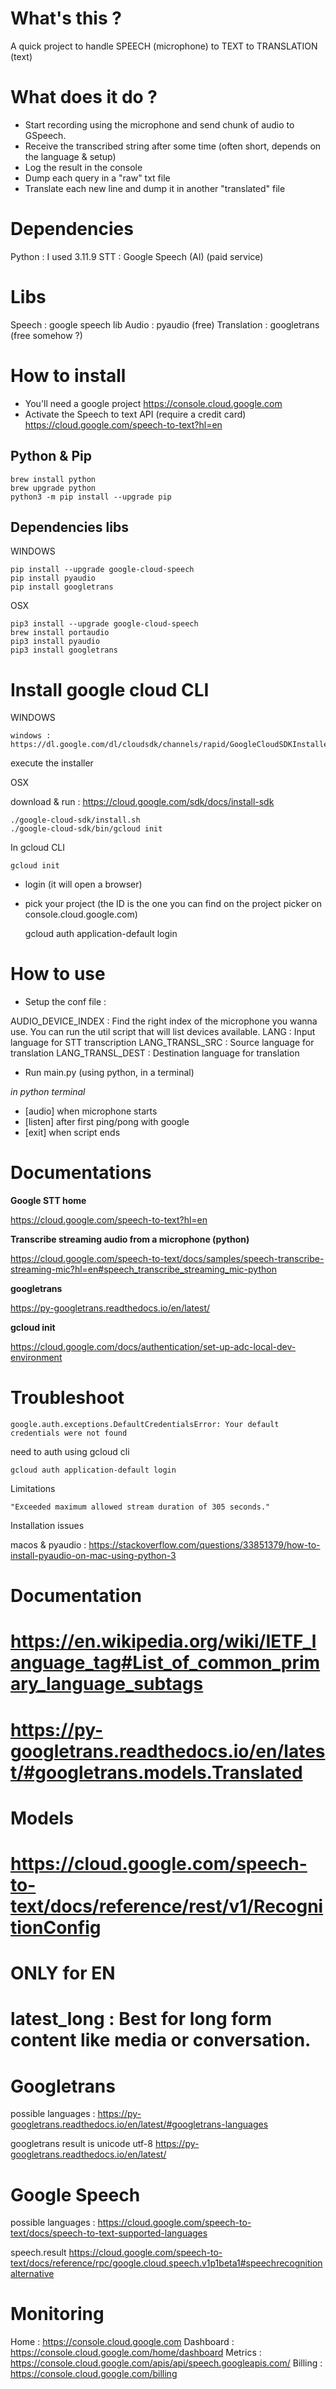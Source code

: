 # What's this ?

A quick project to handle SPEECH (microphone) to TEXT to TRANSLATION (text)

# What does it do ?

- Start recording using the microphone and send chunk of audio to GSpeech.
- Receive the transcribed string after some time (often short, depends on the language & setup)
- Log the result in the console
- Dump each query in a "raw" txt file
- Translate each new line and dump it in another "translated" file

# Dependencies

Python 			: I used 3.11.9
STT 			: Google Speech (AI)	(paid service)

# Libs

Speech					: google speech lib
Audio					: pyaudio				(free)
Translation 			: googletrans 			(free somehow ?)

# How to install

- You'll need a google project https://console.cloud.google.com
- Activate the Speech to text API (require a credit card) https://cloud.google.com/speech-to-text?hl=en

## Python & Pip
	brew install python 
	brew upgrade python
	python3 -m pip install --upgrade pip

## Dependencies libs

WINDOWS

	pip install --upgrade google-cloud-speech
	pip install pyaudio
	pip install googletrans

OSX

	pip3 install --upgrade google-cloud-speech
	brew install portaudio
	pip3 install pyaudio
	pip3 install googletrans

# Install google cloud CLI

WINDOWS

	windows : https://dl.google.com/dl/cloudsdk/channels/rapid/GoogleCloudSDKInstaller.exe

execute the installer

OSX

download & run : https://cloud.google.com/sdk/docs/install-sdk

	./google-cloud-sdk/install.sh
	./google-cloud-sdk/bin/gcloud init

In gcloud CLI

	gcloud init


- login (it will open a browser)  
- pick your project (the ID is the one you can find on the project picker on console.cloud.google.com)  

	gcloud auth application-default login

# How to use

- Setup the conf file :

AUDIO_DEVICE_INDEX 	: Find the right index of the microphone you wanna use. You can run the util script that will list devices available.
LANG 				: Input language for STT transcription
LANG_TRANSL_SRC 	: Source language for translation
LANG_TRANSL_DEST 	: Destination language for translation

- Run main.py (using python, in a terminal)

*in python terminal*

- [audio] when microphone starts
- [listen] after first ping/pong with google
- [exit] when script ends

# Documentations 

**Google STT home**

https://cloud.google.com/speech-to-text?hl=en

**Transcribe streaming audio from a microphone (python)**

https://cloud.google.com/speech-to-text/docs/samples/speech-transcribe-streaming-mic?hl=en#speech_transcribe_streaming_mic-python

**googletrans**

https://py-googletrans.readthedocs.io/en/latest/

**gcloud init**

https://cloud.google.com/docs/authentication/set-up-adc-local-dev-environment


# Troubleshoot

	google.auth.exceptions.DefaultCredentialsError: Your default credentials were not found

need to auth using gcloud cli

	gcloud auth application-default login

Limitations

	"Exceeded maximum allowed stream duration of 305 seconds."

Installation issues

macos & pyaudio : https://stackoverflow.com/questions/33851379/how-to-install-pyaudio-on-mac-using-python-3

# Documentation


# https://en.wikipedia.org/wiki/IETF_language_tag#List_of_common_primary_language_subtags
# https://py-googletrans.readthedocs.io/en/latest/#googletrans.models.Translated

# Models
# https://cloud.google.com/speech-to-text/docs/reference/rest/v1/RecognitionConfig

# ONLY for EN
# latest_long : Best for long form content like media or conversation.

# Googletrans

possible languages : https://py-googletrans.readthedocs.io/en/latest/#googletrans-languages

googletrans result is unicode utf-8
https://py-googletrans.readthedocs.io/en/latest/

# Google Speech

possible languages : https://cloud.google.com/speech-to-text/docs/speech-to-text-supported-languages

speech.result
https://cloud.google.com/speech-to-text/docs/reference/rpc/google.cloud.speech.v1p1beta1#speechrecognitionalternative

# Monitoring

Home : https://console.cloud.google.com
Dashboard : https://console.cloud.google.com/home/dashboard
Metrics : https://console.cloud.google.com/apis/api/speech.googleapis.com/
Billing : https://console.cloud.google.com/billing